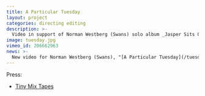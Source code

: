 ```yaml
---
title: A Particular Tuesday
layout: project
categories: directing editing
description: >-
  Video in support of Norman Westberg (Swans) solo album _Jasper Sits Out_ (11 min 6 sec)
image: tuesday.jpg
vimeo_id: 206662963
news: >-
  New video for Norman Westberg (Swans), "[A Particular Tuesday](/tuesday/)".
---
```


Press:

- [Tiny Mix Tapes](http://www.tinymixtapes.com/news/room40-reissues-norman-westbergs-jasper-sits-out-premieres-clip-particular-tuesday)
